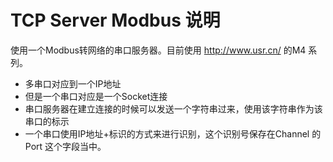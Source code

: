 # TCP Server Modbus 说明

使用一个Modbus转网络的串口服务器。目前使用 http://www.usr.cn/ 的M4 系列。

* 多串口对应到一个IP地址
* 但是一个串口对应是一个Socket连接
* 串口服务器在建立连接的时候可以发送一个字符串过来，使用该字符串作为该串口的标示
* 一个串口使用IP地址+标识的方式来进行识别，这个识别号保存在Channel 的 Port 这个字段当中。